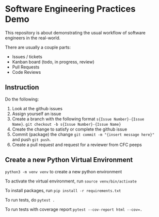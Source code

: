 # Software Engineering Practices Demo
This repository is about demonstrating the usual workflow of software engineers in the real-world.

There are usually a couple parts:

- Issues / tickets
- Kanban board (todo, in progress, review)
- Pull Requests
- Code Reviews

## Instruction
Do the following:

1. Look at the github issues
2. Assign yourself an issue
3. Create a branch with the following format `s{Issue Number}-{Issue Name}`. `git checkout -b s{Issue Number}-{Issue Name}`
4. Create the change to satisfy or complete the github issue
5. Commit (package) the change `git commit -m "{insert message here}"` and push `git push`.
6. Create a pull request and request for a reviewer from CFC peeps

## Create a new Python Virtual Environment
`python3 -m venv venv` to create a new python environment

To activate the virtual environment, run `source venv/bin/activate`

To install packages, run `pip install -r requirements.txt`

To run tests, do `pytest .`

To run tests with coverage report `pytest --cov-report html --cov=.`